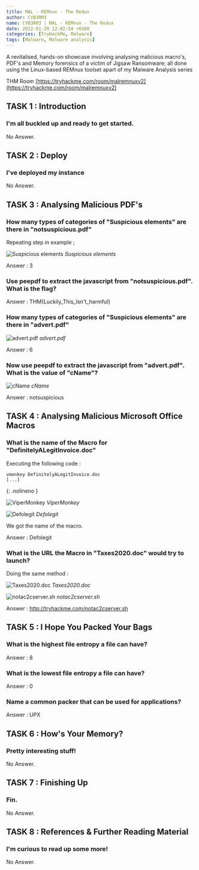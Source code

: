 ```yaml
---
title: MAL - REMnux - The Redux
author: CYB3RM3
name: CYB3RM3 | MAL - REMnux - The Redux
date: 2022-01-28 12:02:54 +0100
categories: [TryHackMe, Malware]
tags: [Malware, Malware analysis]
---
```


A revitalised, hands-on showcase involving analysing malicious macro's, PDF's and Memory forensics of a victim of Jigsaw Ransomware; all done using the Linux-based REMnux toolset apart of my Malware Analysis series

THM Room [https://tryhackme.com/room/malremnuxv2](https://tryhackme.com/room/malremnuxv2)

## TASK 1 : Introduction
### I'm all buckled up and ready to get started. 
No Answer.

## TASK 2 : Deploy
### I've deployed my instance
No Answer.

## TASK 3 : Analysing Malicious PDF's
###  How many types of categories of "Suspicious elements" are there in "notsuspicious.pdf" 
Repeating step in example ;

![Suspicious elements](/images/thm/malremnuxv2/malremnuxv2_1.png)
_Suspicious elements_

Answer : 3

### Use peepdf to extract the javascript from "notsuspicious.pdf". What is the flag?
Answer : THM{Luckily_This_Isn't_harmful}

### How many types of categories of "Suspicious elements" are there in "advert.pdf"

![advert.pdf](/images/thm/malremnuxv2/malremnuxv2_2.png)
_advert.pdf_

Answer : 6

### Now use peepdf to extract the javascript from "advert.pdf". What is the value of "cName"?

![cName](/images/thm/malremnuxv2/malremnuxv2_2.png)
_cName_

Answer : notsuspicious

## TASK 4 : Analysing Malicious Microsoft Office Macros
### What is the name of the Macro for "DefinitelyALegitInvoice.doc" 
Executing the following code :

```console
vmonkey DefinitelyALegitInvoice.doc
[...]
```
{: .nolineno }

![ViperMonkey](/images/thm/malremnuxv2/malremnuxv2_3.png)
_ViperMonkey_

![Defolegit](/images/thm/malremnuxv2/malremnuxv2_4.png)
_Defolegit_

We got the name of the macro.

Answer : Defolegit

### What is the URL the Macro in "Taxes2020.doc" would try to launch?

Doing the same method :

![Taxes2020.doc](/images/thm/malremnuxv2/malremnuxv2_5.png)
_Taxes2020.doc_

![notac2cserver.sh](/images/thm/malremnuxv2/malremnuxv2_6.png)
_notac2cserver.sh_

Answer : http://tryhackme.com/notac2cserver.sh

## TASK 5 : I Hope You Packed Your Bags
### What is the highest file entropy a file can have? 
Answer : 8

### What is the lowest file entropy a file can have?
Answer : 0

### Name a common packer that can be used for applications?
Answer : UPX

## TASK 6 : How's Your Memory?
###  Pretty interesting stuff!
No Answer.

## TASK 7 : Finishing Up
### Fin.
No Answer.

## TASK 8 : References & Further Reading Material 
### I'm curious to read up some more! 
No Answer.